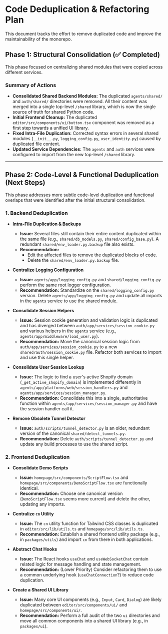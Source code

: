 
# Code Deduplication & Refactoring Plan

This document tracks the effort to remove duplicated code and improve the maintainability of the monorepo.

## Phase 1: Structural Consolidation (✅ Completed)

This phase focused on centralizing shared modules that were copied across different services.

### Summary of Actions

-   **Consolidated Shared Backend Modules:** The duplicated `agents/shared/` and `auth/shared/` directories were removed. All their content was merged into a single top-level `/shared` library, which is now the single source of truth for shared Python code.
-   **Initial Frontend Cleanup:** The duplicated `editor/src/components/ui/button.tsx` component was removed as a first step towards a unified UI library.
-   **Fixed Intra-File Duplication:** Corrected syntax errors in several shared modules (`__init__.py`, `logging_config.py`, `user_identity.py`) caused by duplicated file content.
-   **Updated Service Dependencies:** The `agents` and `auth` services were configured to import from the new top-level `/shared` library.

---

## Phase 2: Code-Level & Functional Deduplication (Next Steps)

This phase addresses more subtle code-level duplication and functional overlaps that were identified after the initial structural consolidation.

### 1. Backend Deduplication

-   **Intra-File Duplication & Backups**
    -   **Issue:** Several files still contain their entire content duplicated within the same file (e.g., `shared/db_models.py`, `shared/config_base.py`). A redundant `shared/env_loader.py.backup` file also exists.
    -   **Recommendation:**
        -   Edit the affected files to remove the duplicated blocks of code.
        -   Delete the `shared/env_loader.py.backup` file.

-   **Centralize Logging Configuration**
    -   **Issue:** `agents/app/logging_config.py` and `shared/logging_config.py` perform the same root logger configuration.
    -   **Recommendation:** Standardize on the `shared/logging_config.py` version. Delete `agents/app/logging_config.py` and update all imports in the `agents` service to use the shared module.

-   **Consolidate Session Helpers**
    -   **Issue:** Session cookie generation and validation logic is duplicated and has diverged between `auth/app/services/session_cookie.py` and various helpers in the `agents` service (e.g., `agents/app/middleware/load_user.py`).
    -   **Recommendation:** Move the canonical session logic from `auth/app/services/session_cookie.py` to a new `shared/auth/session_cookie.py` file. Refactor both services to import and use this single helper.

-   **Consolidate User Session Lookup**
    -   **Issue:** The logic to find a user's active Shopify domain (`_get_active_shopify_domain`) is implemented differently in `agents/app/platforms/web/session_handlers.py` and `agents/app/services/session_manager.py`.
    -   **Recommendation:** Consolidate this into a single, authoritative function within `agents/app/services/session_manager.py` and have the session handler call it.

-   **Remove Obsolete Tunnel Detector**
    -   **Issue:** `auth/scripts/tunnel_detector.py` is an older, redundant version of the canonical `shared/detect_tunnels.py`.
    -   **Recommendation:** Delete `auth/scripts/tunnel_detector.py` and update any build processes to use the shared script.

### 2. Frontend Deduplication

-   **Consolidate Demo Scripts**
    -   **Issue:** `homepage/src/components/ScriptFlow.tsx` and `homepage/src/components/DemoScriptFlow.tsx` are functionally identical.
    -   **Recommendation:** Choose one canonical version (`DemoScriptFlow.tsx` seems more current) and delete the other, updating any imports.

-   **Centralize `cn` Utility**
    -   **Issue:** The `cn` utility function for Tailwind CSS classes is duplicated in `editor/src/lib/utils.ts` and `homepage/src/lib/utils.ts`.
    -   **Recommendation:** Establish a shared frontend utility package (e.g., in `packages/utils`) and import `cn` from there in both applications.

-   **Abstract Chat Hooks**
    -   **Issue:** The React hooks `useChat` and `useWebSocketChat` contain related logic for message handling and state management.
    -   **Recommendation:** (Lower Priority) Consider refactoring them to use a common underlying hook (`useChatConnection`?) to reduce code duplication.

-   **Create a Shared UI Library**
    -   **Issue:** Many core UI components (e.g., `Input`, `Card`, `Dialog`) are likely duplicated between `editor/src/components/ui/` and `homepage/src/components/ui/`.
    -   **Recommendation:** Perform a full audit of the two `ui` directories and move all common components into a shared UI library (e.g., in `packages/ui`).
